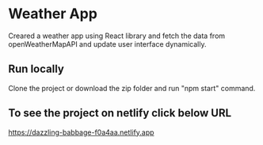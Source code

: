 # Weather App 
Creared a weather app using React library and fetch the data from openWeatherMapAPI and update user interface dynamically.

## Run locally
Clone the project or download the zip folder and run "npm start" command.

## To see the project on netlify click below URL
https://dazzling-babbage-f0a4aa.netlify.app
